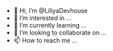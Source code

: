 - 👋 Hi, I’m @LiliyaDevhouse
- 👀 I’m interested in ...
- 🌱 I’m currently learning ...
- 💞️ I’m looking to collaborate on ...
- 📫 How to reach me ...

<!---
LiliyaDevhouse/LiliyaDevhouse is a ✨ special ✨ repository because its `README.md` (this file) appears on your GitHub profile.
You can click the Preview link to take a look at your changes.
--->
